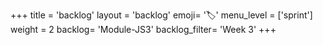 +++
title = 'backlog'
layout = 'backlog'
emoji= '🏷️'
menu_level = ['sprint']
weight = 2
backlog= 'Module-JS3'
backlog_filter= 'Week 3'
+++



